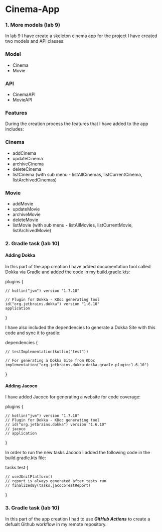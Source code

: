 # Cinema-App

### 1. More models (lab 9)
In lab 9 I have create a skeleton cinema app for the project I have created two models and API classes:
### Model
- Cinema
- Movie
### API
- CinemaAPI
- MovieAPI

### Features
During the creation process the features that I have added to the app includes:
### Cinema
- addCinema
- updateCinema
- archiveCinema
- deleteCinema
- listCinema (with sub menu - listAllCinemas, listCurrentCinema, listArchivedCinemas)

### Movie
- addMovie
- updateMovie
- archiveMovie
- deleteMovie
- listMovie (with sub menu - listAllMovies, listCurrentMovie, listArchivedMovie)

### 2. Gradle task (lab 10)
#### Adding Dokka
In this part of the app creation I have added documentation tool called Dokka via Gradle
and added the code in my build.gradle.kts: 

plugins {

    // kotlin("jvm") version "1.7.10"
    
    // Plugin for Dokka - KDoc generating tool
    id("org.jetbrains.dokka") version "1.6.10"
    application
}

I have also included the dependencies to generate a Dokka Site with this code and sync it to gradle:

dependencies {

    // testImplementation(kotlin("test"))
    
    // For generating a Dokka Site from KDoc
    implementation("org.jetbrains.dokka:dokka-gradle-plugin:1.6.10")
    
    
}

#### Adding Jacoco
I have added Jacoco for generating a website for code coverage:

plugins {

    // kotlin("jvm") version "1.7.10"
    // Plugin for Dokka - KDoc generating tool
    // id("org.jetbrains.dokka") version "1.6.10"
    // jacoco
    // application
}

In order to run the new tasks Jacoco I added the following code in the build.gradle.kts file:

tasks.test {

    // useJUnitPlatform()
    // report is always generated after tests run
    // finalizedBy(tasks.jacocoTestReport)
}

### 3. Gradle task (lab 10)
In this part of the app creation I had to use ***GitHub Actions*** to create a defualt Github workflow
in my remote repository.


